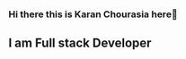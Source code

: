 ### Hi there this is Karan Chourasia here👋
## I am Full stack Developer

<!--
**Karan071/Karan071** is a ✨ _special_ ✨ repository because its `README.md` (this file) appears on your GitHub profile.

Here are some ideas to get you started:

- 🔭 I’m currently working on ...
- 🌱 I’m currently learning ...
- 👯 I’m looking to collaborate on ...
- 🤔 I’m looking for help with ...
- 💬 Ask me about ...
- 📫 How to reach me: ...
- 😄 Pronouns: ...
⚡ Fun fact: ~ Gojo Satoru ~
        "Are you the strongest because you're Satoru Gojo, or are you Satoru Gojo because you're the strongest?"
-->
